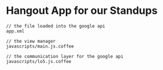 # Hangout App for our Standups

```
// the file loaded into the google api
app.xml 

// the view manager
javascripts/main.js.coffee 

// the communication layer for the google api
javascripts/lo5.js.coffee
```